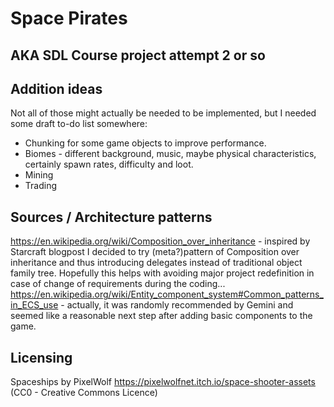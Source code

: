 # Space Pirates

## AKA SDL Course project attempt 2 or so

## Addition ideas
Not all of those might actually be needed to be implemented, but I needed some draft to-do list somewhere:
- Chunking for some game objects to improve performance.
- Biomes - different background, music, maybe physical characteristics, certainly spawn rates, difficulty and loot.
- Mining
- Trading

## Sources / Architecture patterns
https://en.wikipedia.org/wiki/Composition_over_inheritance - inspired by Starcraft blogpost I decided to try (meta?)pattern of Composition over inheritance and thus introducing delegates instead of traditional object family tree. Hopefully this helps with avoiding major project redefinition in case of change of requirements during the coding...
https://en.wikipedia.org/wiki/Entity_component_system#Common_patterns_in_ECS_use - actually, it was randomly recommended by Gemini and seemed like a reasonable next step after adding basic components to the game.

## Licensing
Spaceships by PixelWolf https://pixelwolfnet.itch.io/space-shooter-assets (CC0 - Creative Commons Licence)
